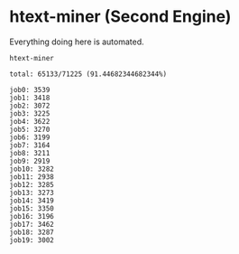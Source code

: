 # htext-miner (Second Engine)

Everything doing here is automated.

```
htext-miner

total: 65133/71225 (91.44682344682344%)

job0: 3539
job1: 3418
job2: 3072
job3: 3225
job4: 3622
job5: 3270
job6: 3199
job7: 3164
job8: 3211
job9: 2919
job10: 3282
job11: 2938
job12: 3285
job13: 3273
job14: 3419
job15: 3350
job16: 3196
job17: 3462
job18: 3287
job19: 3002
```